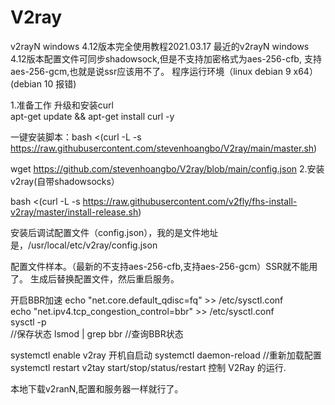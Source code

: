 # V2ray
v2rayN windows 4.12版本完全使用教程2021.03.17
最近的v2rayN windows 4.12版本配置文件可同步shadowsock,但是不支持加密格式为aes-256-cfb, 支持 aes-256-gcm,也就是说ssr应该用不了。
程序运行环境（linux debian 9 x64）(debian 10 报错)

1.准备工作 升级和安装curl </br>
apt-get update && apt-get install curl -y </br>

一键安装脚本：bash <(curl -L -s https://raw.githubusercontent.com/stevenhoangbo/V2ray/main/master.sh) </br>

wget https://github.com/stevenhoangbo/V2ray/blob/main/config.json
2.安装v2ray(自带shadowsocks）

bash <(curl -L -s https://raw.githubusercontent.com/v2fly/fhs-install-v2ray/master/install-release.sh)

安装后调试配置文件（config.json），我的是文件地址是，/usr/local/etc/v2ray/config.json

配置文件样本。（最新的不支持aes-256-cfb,支持aes-256-gcm）SSR就不能用了。
生成后替换配置文件，然后重启服务。

开启BBR加速
echo "net.core.default_qdisc=fq" >> /etc/sysctl.conf </br>
echo "net.ipv4.tcp_congestion_control=bbr" >> /etc/sysctl.conf </br>
sysctl -p </br> //保存状态
lsmod | grep bbr //查询BBR状态

systemctl enable v2ray   开机自启动
systemctl daemon-reload  //重新加载配置
systemctl restart v2tay start/stop/status/restart 控制 V2Ray 的运行.

本地下载v2ranN,配置和服务器一样就行了。
